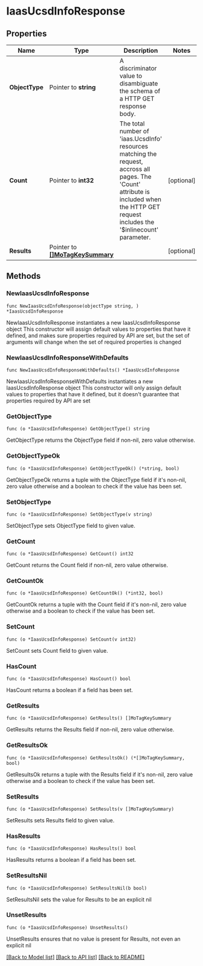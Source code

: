 # IaasUcsdInfoResponse

## Properties

Name | Type | Description | Notes
------------ | ------------- | ------------- | -------------
**ObjectType** | Pointer to **string** | A discriminator value to disambiguate the schema of a HTTP GET response body. | 
**Count** | Pointer to **int32** | The total number of &#39;iaas.UcsdInfo&#39; resources matching the request, accross all pages. The &#39;Count&#39; attribute is included when the HTTP GET request includes the &#39;$inlinecount&#39; parameter. | [optional] 
**Results** | Pointer to [**[]MoTagKeySummary**](mo.TagKeySummary.md) |  | [optional] 

## Methods

### NewIaasUcsdInfoResponse

`func NewIaasUcsdInfoResponse(objectType string, ) *IaasUcsdInfoResponse`

NewIaasUcsdInfoResponse instantiates a new IaasUcsdInfoResponse object
This constructor will assign default values to properties that have it defined,
and makes sure properties required by API are set, but the set of arguments
will change when the set of required properties is changed

### NewIaasUcsdInfoResponseWithDefaults

`func NewIaasUcsdInfoResponseWithDefaults() *IaasUcsdInfoResponse`

NewIaasUcsdInfoResponseWithDefaults instantiates a new IaasUcsdInfoResponse object
This constructor will only assign default values to properties that have it defined,
but it doesn't guarantee that properties required by API are set

### GetObjectType

`func (o *IaasUcsdInfoResponse) GetObjectType() string`

GetObjectType returns the ObjectType field if non-nil, zero value otherwise.

### GetObjectTypeOk

`func (o *IaasUcsdInfoResponse) GetObjectTypeOk() (*string, bool)`

GetObjectTypeOk returns a tuple with the ObjectType field if it's non-nil, zero value otherwise
and a boolean to check if the value has been set.

### SetObjectType

`func (o *IaasUcsdInfoResponse) SetObjectType(v string)`

SetObjectType sets ObjectType field to given value.


### GetCount

`func (o *IaasUcsdInfoResponse) GetCount() int32`

GetCount returns the Count field if non-nil, zero value otherwise.

### GetCountOk

`func (o *IaasUcsdInfoResponse) GetCountOk() (*int32, bool)`

GetCountOk returns a tuple with the Count field if it's non-nil, zero value otherwise
and a boolean to check if the value has been set.

### SetCount

`func (o *IaasUcsdInfoResponse) SetCount(v int32)`

SetCount sets Count field to given value.

### HasCount

`func (o *IaasUcsdInfoResponse) HasCount() bool`

HasCount returns a boolean if a field has been set.

### GetResults

`func (o *IaasUcsdInfoResponse) GetResults() []MoTagKeySummary`

GetResults returns the Results field if non-nil, zero value otherwise.

### GetResultsOk

`func (o *IaasUcsdInfoResponse) GetResultsOk() (*[]MoTagKeySummary, bool)`

GetResultsOk returns a tuple with the Results field if it's non-nil, zero value otherwise
and a boolean to check if the value has been set.

### SetResults

`func (o *IaasUcsdInfoResponse) SetResults(v []MoTagKeySummary)`

SetResults sets Results field to given value.

### HasResults

`func (o *IaasUcsdInfoResponse) HasResults() bool`

HasResults returns a boolean if a field has been set.

### SetResultsNil

`func (o *IaasUcsdInfoResponse) SetResultsNil(b bool)`

 SetResultsNil sets the value for Results to be an explicit nil

### UnsetResults
`func (o *IaasUcsdInfoResponse) UnsetResults()`

UnsetResults ensures that no value is present for Results, not even an explicit nil

[[Back to Model list]](../README.md#documentation-for-models) [[Back to API list]](../README.md#documentation-for-api-endpoints) [[Back to README]](../README.md)


